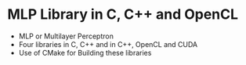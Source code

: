 
# MLP Library in C, C++ and OpenCL
- MLP or Multilayer Perceptron
- Four libraries in C, C++ and in C++, OpenCL and CUDA
- Use of CMake for Building these libraries
